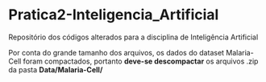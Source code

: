 # Pratica2-Inteligencia_Artificial
Repositório dos códigos alterados para a disciplina de Inteligência Artificial

Por conta do grande tamanho dos arquivos, os dados do dataset Malaria-Cell foram compactados, portanto **deve-se descompactar** os arquivos .zip da pasta **Data/Malaria-Cell/**
